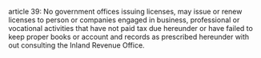 article 39: 
No government offices issuing licenses, may issue or renew licenses to person or companies engaged in business, professional or vocational activities that have not paid tax due hereunder or have failed to keep proper books or account and records as prescribed hereunder with out consulting the Inland Revenue Office. 
<ul>
</ul>